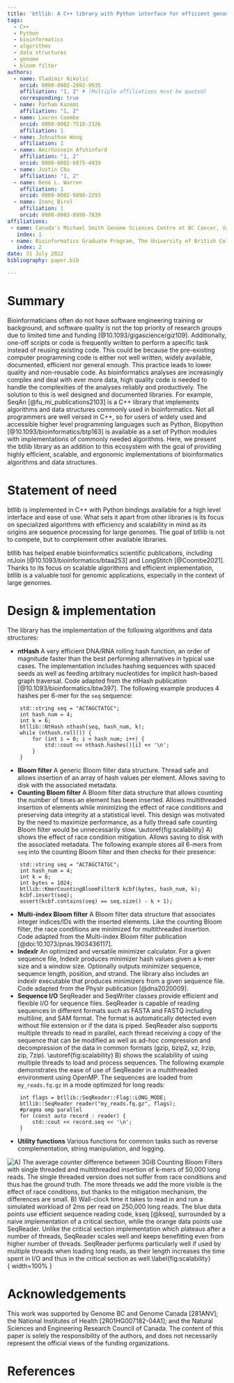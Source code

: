 ```yaml
---
title: 'btllib: A C++ library with Python interface for efficient genomic sequence processing'
tags:
  - C++
  - Python
  - bioinformatics
  - algorithms
  - data structures
  - genome
  - bloom filter
authors:
  - name: Vladimir Nikolić
    orcid: 0000-0002-2992-9935
    affiliation: "1, 2" # (Multiple affiliations must be quoted)
    corresponding: true
  - name: Parham Kazemi
    affiliation: "1, 2"
  - name: Lauren Coombe
    orcid: 0000-0002-7518-2326
    affiliation: 1
  - name: Johnathan Wong
    affiliation: 1
  - name: Amirhossein Afshinfard
    affiliation: "1, 2"
    orcid: 0000-0002-6875-4939
  - name: Justin Chu
    affiliation: "1, 2"
  - name: René L. Warren
    affiliation: 1
    orcid: 0000-0002-9890-2293
  - name: Inanç Birol
    affiliation: 1
    orcid: 0000-0003-0950-7839
affiliations:
 - name: Canada's Michael Smith Genome Sciences Centre at BC Cancer, Vancouver, BC V5Z 4S6, Canada
   index: 1
 - name: Bioinformatics Graduate Program, The University of British Columbia, Vancouver, BC V6T 1Z4, Canada
   index: 2
date: 31 July 2022
bibliography: paper.bib

---
```


# Summary

Bioinformaticians often do not have software engineering training or background, and software quality is not the top priority of research groups due to limited time and funding [@10.1093/gigascience/giz109]. Additionally, one-off scripts or code is frequently written to perform a specific task instead of reusing existing code. This could be because the pre-existing computer programming code is either not well written, widely available, documented, efficient nor general enough. This practice leads to lower quality and non-reusable code. As bioinformatics analyses are increasingly complex and deal with ever more data, high quality code is needed to handle the complexities of the analyses reliably and productively. The solution to this is well designed and documented libraries. For example, SeqAn [@fu_mi_publications2103] is a C++ library that implements algorithms and data structures commonly used in bioinformatics. Not all programmers are well versed in C++, so for users of widely used and accessible higher level programming languages such as Python, Biopython [@10.1093/bioinformatics/btp163] is available as a set of Python modules with implementations of commonly needed algorithms. Here, we present the btllib library as an addition to this ecosystem with the goal of providing highly eﬀicient, scalable, and ergonomic implementations of bioinformatics algorithms and data structures.

# Statement of need

btllib is implemented in C++ with Python bindings available for a high level interface and ease of use. What sets it apart from other libraries is its focus on specialized algorithms with efficiency and scalability in mind as its origins are sequence processing for large genomes. The goal of btllib is not to compete, but to complement other available libraries.

btllib has helped enable bioinformatics scientific publications, including ntJoin [@10.1093/bioinformatics/btaa253] and LongStitch [@Coombe2021]. Thanks to its focus on scalable algorithms and efficient implementation, btllib is a valuable tool for genomic applications, especially in the context of large genomes.

# Design & implementation

The library has the implementation of the following algorithms and data structures:

- **ntHash** A very efficient DNA/RNA rolling hash function, an order of magnitude faster than the best performing alternatives in typical use cases. The implementation  includes hashing sequences with spaced seeds as well as feeding arbitrary nucleotides for implicit hash-based graph traversal. Code adapted from the ntHash publication [@10.1093/bioinformatics/btw397]. The following example produces 4 hashes per 6-mer for the `seq` sequence:
```
    std::string seq = "ACTAGCTATGC";
    int hash_num = 4;
    int k = 6;
    btllib::NtHash nthash(seq, hash_num, k);
    while (nthash.roll()) {
        for (int i = 0; i < hash_num; i++) {
            std::cout << nthash.hashes()[i] << '\n';
        }
    }
```
- **Bloom filter** A generic Bloom filter data structure. Thread safe and allows insertion of an array of hash values per element. Allows saving to disk with the associated metadata.
- **Counting Bloom filter** A Bloom filter data structure that allows counting the number of times an element has been inserted. Allows multithreaded insertion of elements while minimizing the effect of race conditions and preserving data integrity at a statistical level. This design was motivated by the need to maximize performance, as a fully thread safe counting Bloom filter would be unnecessarily slow. \autoref{fig:scalability} A) shows the effect of race condition mitigation. Allows saving to disk with the associated metadata. The following example stores all 6-mers from `seq` into the counting Bloom filter and then checks for their presence:
```
    std::string seq = "ACTAGCTATGC";
    int hash_num = 4;
    int k = 6;
    int bytes = 1024;
    btllib::KmerCountingBloomFilter8 kcbf(bytes, hash_num, k);
    kcbf.insert(seq);
    assert(kcbf.contains(seq) == seq.size() - k + 1);
```
- **Multi-index Bloom filter** A Bloom filter data structure that associates integer indices/IDs with the inserted elements. Like the counting Bloom filter, the race conditions are minimized for multithreaded insertion. Code adapted from the Multi-index Bloom filter publication [@doi:10.1073/pnas.1903436117].
- **Indexlr** An optimized and versatile minimizer calculator. For a given sequence file, Indexlr produces minimizer hash values given a k-mer size and a window size. Optionally outputs minimizer sequence, sequence length, position, and strand. The library also includes an indexlr executable that produces minimizers from a given sequence file. Code adapted from the Physlr publication [@dna2020009].
- **Sequence I/O** SeqReader and SeqWriter classes provide efficient and flexible I/O for sequence files. SeqReader is capable of reading sequences in different formats such as FASTA and FASTQ including multiline, and SAM format. The format is automatically detected even without file extension or if the data is piped. SeqReader also supports multiple threads to read in parallel, each thread receiving a copy of the sequence that can be modified as well as ad-hoc compression and decompression of the data in common formats (gzip, bzip2, xz, lrzip, zip, 7zip). \autoref{fig:scalability} B) shows the scalability of using multiple threads to load and process sequences. The following example demonstrates the ease of use of SeqReader in a multithreaded environment using OpenMP. The sequences are loaded from `my_reads.fq.gz` in a mode optimized for long reads:
```
    int flags = btllib::SeqReader::Flag::LONG_MODE;
    btllib::SeqReader reader("my_reads.fq.gz", flags);
    #pragma omp parallel
    for (const auto record : reader) {
        std::cout << record.seq << '\n';
    }
```
- **Utility functions** Various functions for common tasks such as reverse complementation, string manipulation, and logging.

![**A)** The average counter difference between 3GiB Counting Bloom Filters with single threaded and multithreaded insertion of k-mers of 50,000 long reads. The single threaded version does not suffer from race conditions and thus has the ground truth. The more threads we add the more visible is the effect of race conditions, but thanks to the mitigation mechanism, the differences are small. **B)** Wall-clock time it takes to read in and run a simulated workload of 2ms per read on 250,000 long reads. The blue data points use efficient sequence reading code, kseq [@kseq], surrounded by a naive implementation of a critical section,  while the orange data points use SeqReader. Unlike the critical section implementation which plateaus after a number of threads, SeqReader scales well and keeps benefitting even from higher number of threads. SeqReader performs particularly well if used by multiple threads when loading long reads, as their length increases the time spent in I/O and thus in the critical section as well.\label{fig:scalability}](scalability.png){ width=100% }

# Acknowledgements

This work was supported by Genome BC and Genome Canada [281ANV]; the National Institutes of Health [2R01HG007182-04A1]; and the Natural Sciences and Engineering Research Council of Canada. The content of this paper is solely the responsibility of the authors, and does not necessarily represent the official views of the funding organizations.

# References
